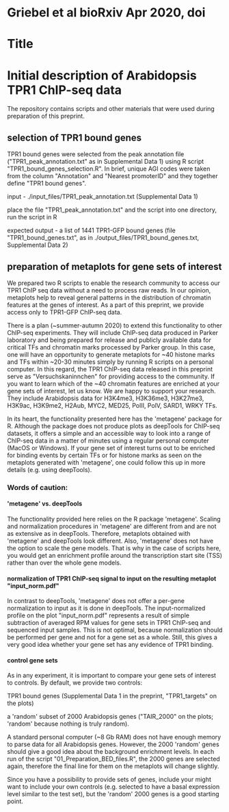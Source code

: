 # Griebel et al bioRxiv Apr 2020, doi
# Title
# Initial description of Arabidopsis TPR1 ChIP-seq data

The repository contains scripts and other materials that were used during preparation of this preprint.

## selection of TPR1 bound genes

TPR1 bound genes were selected from the peak annotation file ("TPR1_peak_annotation.txt" as in Supplemental Data 1) using R script "TPR1_bound_genes_selection.R". In brief, unique AGI codes were taken from the column "Annotation" and "Nearest promoterID" and they together define "TPR1 bound genes".

input - ./input_files/TPR1_peak_annotation.txt (Supplemental Data 1)

place the file "TPR1_peak_annotation.txt" and the script into one directory, run the script in R

expected output - a list of 1441 TPR1-GFP bound genes (file "TPR1_bound_genes.txt", as in ./output_files/TPR1_bound_genes.txt, Supplemental Data 2)


## preparation of metaplots for gene sets of interest

We prepared two R scripts to enable the research community to access our TPR1 ChIP seq data without a need to process raw reads. In our opinion, metaplots help to reveal general patterns in the distribution of chromatin features at the genes of interest. As a part of this preprint, we provide access only to TPR1-GFP ChIP-seq data.

There is a plan (~summer-autumn 2020) to extend this functionality to other ChIP-seq experiments. They will include ChIP-seq data produced in Parker laboratory and being prepared for release and publicly available data for critical TFs and chromatin marks processed by Parker group. In this case, one will have an opportunity to generate metaplots for ~40 histone marks and TFs within ~20-30 minutes simply by running R scripts on a personal computer. In this regard, the TPR1 ChIP-seq data released in this preprint serve as "Versuchskaninnchen" for providing access to the community. If you want to learn which of the ~40 chromatin features are enriched at your gene sets of interest, let us know. We are happy to support your research. They include Arabidopsis data for H3K4me3, H3K36me3, H3K27me3, H3K9ac, H3K9me2, H2Aub, MYC2, MED25, PolII, PolV, SARD1, WRKY TFs.

In its heart, the functionality presented here has the 'metagene' package for R. Although the package does not produce plots as deepTools for ChIP-seq datasets, it offers a simple and an accessible way to look into a range of ChIP-seq data in a matter of minutes using a regular personal computer (MacOS or Windows). If your gene set of interest turns out to be enriched for binding events by certain TFs or for histone marks as seen on the metaplots generated with 'metagene', one could follow this up in more details (e.g. using deepTools).

### Words of caution:
#### 'metagene' vs. deepTools

The functionality provided here relies on the R package 'metagene'. Scaling and normalization procedures in 'metagene' are different from and are not as extensive as in deepTools. Therefore, metaplots obtained with 'metagene' and deepTools look different. Also, 'metagene' does not have the option to scale the gene models. That is why in the case of scripts here, you would get an enrichment profile around the transcription start site (TSS) rather than over the whole gene models.

#### normalization of TPR1 ChIP-seq signal to input on the resulting metaplot "input_norm.pdf"

In contrast to deepTools, 'metagene' does not offer a per-gene normalization to input as it is done in deepTools. The input-normalized profile on the plot "input_norm.pdf" represents a result of simple subtraction of averaged RPM values for gene sets in TPR1 ChIP-seq and sequenced input samples. This is not optimal, because normalization should be performed per gene and not for a gene set as a whole. Still, this gives a very good idea whether your gene set has any evidence of TPR1 binding.

#### control gene sets

As in any experiment, it is important to compare your gene sets of interest to controls. By default, we provide two controls:

TPR1 bound genes (Supplemental Data 1 in the preprint, "TPR1_targets" on the plots)

a 'random' subset of 2000 Arabidopsis genes ("TAIR_2000" on the plots; 'random' because nothing is truly random).

A standard personal computer (~8 Gb RAM) does not have enough memory to parse data for all Arabidopsis genes. However, the 2000 'random' genes should give a good idea about the background enrichment levels. In each run of the script "01_Preparation_BED_files.R", the 2000 genes are selected again, therefore the final line for them on the metaplots will change slightly.

Since you have a possibility to provide sets of genes, include your might want to include your own controls (e.g. selected to have a basal expression level similar to the test set), but the 'random' 2000 genes is a good starting point.
